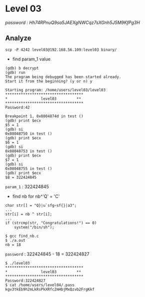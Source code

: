 # Level 03
*password : Hh74RPnuQ9sa5JAEXgNWCqz7sXGnh5J5M9KfPg3H*

## Analyze

```
scp -P 4242 level03@192.168.56.109:level03 binary/
```

- find param_1 value
```
(gdb) b decrypt
(gdb) run
The program being debugged has been started already.
Start it from the beginning? (y or n) y

Starting program: /home/users/level03/level03 
***********************************
*               level03         **
***********************************
Password:42

Breakpoint 1, 0x0804874d in test ()
(gdb) print $ecx
$5 = 1
(gdb) si
0x08048750 in test ()
(gdb) print $ecx
$6 = 1
(gdb) si
0x08048753 in test ()
(gdb) print $ecx
$7 = 1
(gdb) si
0x08048755 in test ()
(gdb) print $ecx
$8 = 322424845
```

`param_1` : 322424845

- find nb for nb^'Q' = 'C'

```
char str[] = "Q}|u`sfg~sf{}|a3";
...
str[i] = nb ^ str[i];
...
if (strcmp(str, "Congratulations!") == 0)
    system("/bin/sh");
```
```
$ gcc find_nb.c 
$ ./a.out
nb = 18
```

`password` : 322424845 - 18 = 322424827

```
$ ./level03 
***********************************
*               level03         **
***********************************
Password:322424827     
$ cat /home/users/level04/.pass
kgv3tkEb9h2mLkRsPkXRfc2mHbjMxQzvb2FrgKkf
```
